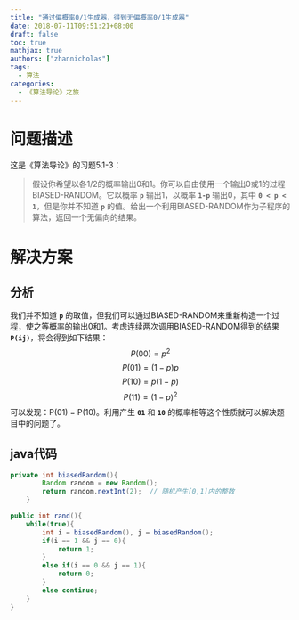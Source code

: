 ```yaml
---
title: "通过偏概率0/1生成器，得到无偏概率0/1生成器"
date: 2018-07-11T09:51:21+08:00
draft: false
toc: true
mathjax: true
authors: ["zhannicholas"]
tags:
  - 算法
categories:
  - 《算法导论》之旅
---
```


# 问题描述

这是《算法导论》的习题5.1-3：
> 假设你希望以各1/2的概率输出0和1。你可以自由使用一个输出0或1的过程BIASED-RANDOM。它以概率 **`p`** 输出1，以概率 **`1-p`** 输出0，其中 **`0 < p < 1`**，但是你并不知道 **`p`** 的值。给出一个利用BIASED-RANDOM作为子程序的算法，返回一个无偏向的结果。

# 解决方案

## 分析

我们并不知道 **`p`** 的取值，但我们可以通过BIASED-RANDOM来重新构造一个过程，使之等概率的输出0和1。考虑连续两次调用BIASED-RANDOM得到的结果 **`P(ij)`**，将会得到如下结果：
$$ P(00) = p^2 $$
$$ P(01) = (1 - p)p $$
$$ P(10) = p(1 - p) $$
$$ P(11) = (1 - p)^2 $$
可以发现：P(01) = P(10)。利用产生 **`01`** 和 **`10`** 的概率相等这个性质就可以解决题目中的问题了。

## java代码

```java
private int biasedRandom(){
        Random random = new Random();
        return random.nextInt(2);  // 随机产生[0,1]内的整数
    }

public int rand(){
    while(true){
        int i = biasedRandom(), j = biasedRandom();
        if(i == 1 && j == 0){
            return 1;
        }
        else if(i == 0 && j == 1){
            return 0;
        }
        else continue;
    }
}
```
